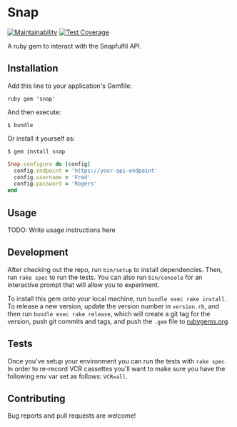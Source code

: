# Snap

[![Maintainability](https://api.codeclimate.com/v1/badges/818c40e75cd06a101b79/maintainability)](https://codeclimate.com/github/MeUndies/snap/maintainability)
[![Test Coverage](https://api.codeclimate.com/v1/badges/818c40e75cd06a101b79/test_coverage)](https://codeclimate.com/github/MeUndies/snap/test_coverage)

A ruby gem to interact with the Snapfulfil API.

## Installation

Add this line to your application's Gemfile:

```ruby gem 'snap' ```

And then execute:

    $ bundle

Or install it yourself as:

    $ gem install snap

```ruby
Snap.configure do |config|
  config.endpoint = 'https://your-api-endpoint'
  config.username = 'Fred'
  config.password = 'Rogers'
end
```

## Usage

TODO: Write usage instructions here

## Development

After checking out the repo, run `bin/setup` to install dependencies. Then, run
`rake spec` to run the tests. You can also run `bin/console` for an interactive
prompt that will allow you to experiment.

To install this gem onto your local machine, run `bundle exec rake install`. To
release a new version, update the version number in `version.rb`, and then run
`bundle exec rake release`, which will create a git tag for the version, push
git commits and tags, and push the `.gem` file to
[rubygems.org](https://rubygems.org).

## Tests

Once you've setup your environment you can run the tests with `rake spec`. In
order to re-record VCR cassettes you'll want to make sure you have the following
env var set as follows: `VCR=all`.

## Contributing

Bug reports and pull requests are welcome!
